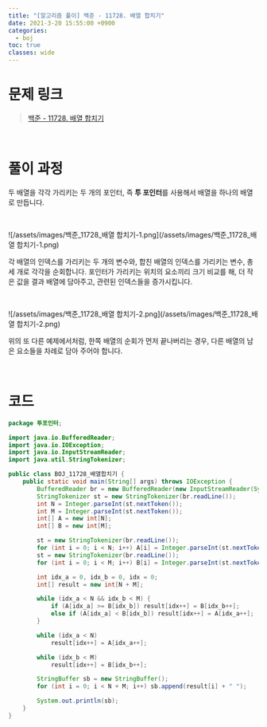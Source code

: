 ```yaml
---
title: "[알고리즘 풀이] 백준 - 11728. 배열 합치기"
date: 2021-3-20 15:55:00 +0900
categories:
  - boj
toc: true
classes: wide
---
```


# 문제 링크

> [백준 - 11728. 배열 합치기](https://www.acmicpc.net/problem/11728)

<br>

# 풀이 과정

두 배열을 각각 가리키는 두 개의 포인터, 즉 **투 포인터**를 사용해서 배열을 하나의 배열로 만듭니다.

<br>

![/assets/images/백준_11728_배열 합치기-1.png](/assets/images/백준_11728_배열 합치기-1.png)

각 배열의 인덱스를 가리키는 두 개의 변수와, 합친 배열의 인덱스를 가리키는 변수, 총 세 개로 각각을 순회합니다. 포인터가 가리키는 위치의 요소끼리 크기 비교를 해, 더 작은 값을 결과 배열에 담아주고, 관련된 인덱스들을 증가시킵니다.

<br>

![/assets/images/백준_11728_배열 합치기-2.png](/assets/images/백준_11728_배열 합치기-2.png)

위의 또 다른 예제에서처럼, 한쪽 배열의 순회가 먼저 끝나버리는 경우, 다른 배열의 남은 요소들을 차례로 담아 주어야 합니다.

<br>

# 코드

```java
package 투포인터;

import java.io.BufferedReader;
import java.io.IOException;
import java.io.InputStreamReader;
import java.util.StringTokenizer;

public class BOJ_11728_배열합치기 {
    public static void main(String[] args) throws IOException {
        BufferedReader br = new BufferedReader(new InputStreamReader(System.in));
        StringTokenizer st = new StringTokenizer(br.readLine());
        int N = Integer.parseInt(st.nextToken());
        int M = Integer.parseInt(st.nextToken());
        int[] A = new int[N];
        int[] B = new int[M];

        st = new StringTokenizer(br.readLine());
        for (int i = 0; i < N; i++) A[i] = Integer.parseInt(st.nextToken());
        st = new StringTokenizer(br.readLine());
        for (int i = 0; i < M; i++) B[i] = Integer.parseInt(st.nextToken());

        int idx_a = 0, idx_b = 0, idx = 0;
        int[] result = new int[N + M];

        while (idx_a < N && idx_b < M) {
            if (A[idx_a] >= B[idx_b]) result[idx++] = B[idx_b++];
            else if (A[idx_a] < B[idx_b]) result[idx++] = A[idx_a++];
        }

        while (idx_a < N)
            result[idx++] = A[idx_a++];

        while (idx_b < M)
            result[idx++] = B[idx_b++];

        StringBuffer sb = new StringBuffer();
        for (int i = 0; i < N + M; i++) sb.append(result[i] + " ");

        System.out.println(sb);
    }
}
```